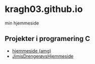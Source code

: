 # kragh03.github.io
min hjemmeside



## Projekter i programering C
- [hjemmeside (amg)](hjemmeside)
- [JimisDrengerøvsHjemmeside](https://jimiemil.github.io/)





